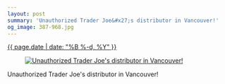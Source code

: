 ```yaml
---
layout: post
summary: 'Unauthorized Trader Joe&#x27;s distributor in Vancouver!'
og_image: 387-968.jpg
---
```


<p>
 <time>
  <a href="/387">
   {{ page.date | date: "%B %-d, %Y" }}
  </a>
 </time>
 <a href="/387">
  <figure data-taken="12/28/2014">
   <img alt="Unauthorized Trader Joe's distributor in Vancouver!" sizes="(min-width: 700px) 50vw, calc(100vw - 2rem)" src="{{ site.assets_url }}/387-484.jpg" srcset="{{ site.assets_url }}/387-968.jpg 968w, {{ site.assets_url }}/387-726.jpg 726w, {{ site.assets_url }}/387-484.jpg 484w, {{ site.assets_url }}/387-242.jpg 242w"/>
  </figure>
 </a>
 <span>
  Unauthorized Trader Joe's distributor in Vancouver!
 </span>
</p>
